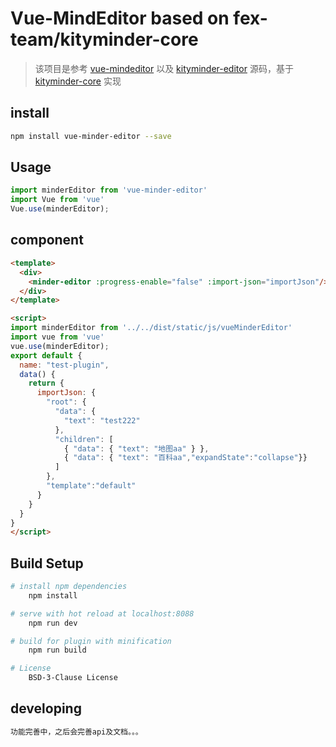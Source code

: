 # Vue-MindEditor based on fex-team/kityminder-core
> 该项目是参考 [vue-mindeditor](https://github.com/fudax/vue-mindeditor) 以及 [kityminder-editor](https://github.com/fex-team/kityminder-editor)
> 源码，基于 [kityminder-core](https://github.com/fex-team/kityminder-core) 实现

## install
``` bash
npm install vue-minder-editor --save
```

## Usage
```javascript
import minderEditor from 'vue-minder-editor'
import Vue from 'vue'
Vue.use(minderEditor);
```

## component
```html
<template>
  <div>
    <minder-editor :progress-enable="false" :import-json="importJson"/>
  </div>
</template>

<script>
import minderEditor from '../../dist/static/js/vueMinderEditor'
import vue from 'vue'
vue.use(minderEditor);
export default {
  name: "test-plugin",
  data() {
    return {
      importJson: {
        "root": {
          "data": {
            "text": "test222"
          },
          "children": [
            { "data": { "text": "地图aa" } },
            { "data": { "text": "百科aa","expandState":"collapse"}}
          ]
        },
        "template":"default"
      }
    }
  }
}
</script>
```

## Build Setup

``` bash
# install npm dependencies
    npm install

# serve with hot reload at localhost:8088
    npm run dev

# build for plugin with minification
    npm run build

# License
    BSD-3-Clause License
```

## developing
``` bash
功能完善中，之后会完善api及文档。。。
```

